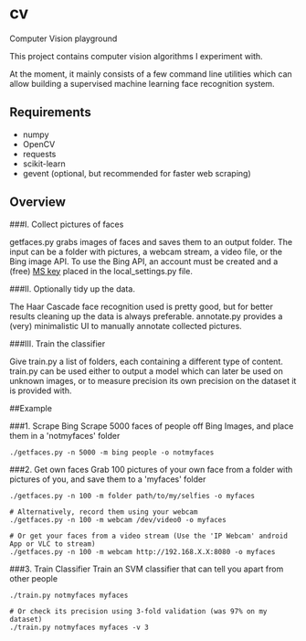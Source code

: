 cv
==

Computer Vision playground


This project contains computer vision algorithms I experiment with.

At the moment, it mainly consists of a few command line utilities which can allow building a supervised machine learning face recognition system.


## Requirements
- numpy
- OpenCV
- requests
- scikit-learn
- gevent (optional, but recommended for faster web scraping)

## Overview
###I. Collect pictures of faces

getfaces.py grabs images of faces and saves them to an output folder. The input can be a folder with pictures, a webcam stream, a video file, or the Bing image API.
To use the Bing API, an account must be created and a (free) [MS key](https://datamarket.azure.com/account/keys) placed in the local_settings.py file.

###II. Optionally tidy up the data.

The Haar Cascade face recognition used is pretty good, but for better results cleaning up the data is always preferable.
annotate.py provides a (very) minimalistic UI to manually annotate collected pictures.

###III. Train the classifier

Give train.py a list of folders, each containing a different type of content.
train.py can be used either to output a model which can later be used on unknown images, or to measure precision its own precision on the dataset it is provided with.


##Example

###1. Scrape Bing
Scrape 5000 faces of people off Bing Images, and place them in a 'notmyfaces' folder

```
./getfaces.py -n 5000 -m bing people -o notmyfaces
```

###2. Get own faces
Grab 100 pictures of your own face from a folder with pictures of you, and save them to a 'myfaces' folder
```
./getfaces.py -n 100 -m folder path/to/my/selfies -o myfaces

# Alternatively, record them using your webcam
./getfaces.py -n 100 -m webcam /dev/video0 -o myfaces

# Or get your faces from a video stream (Use the 'IP Webcam' android App or VLC to stream)
./getfaces.py -n 100 -m webcam http://192.168.X.X:8080 -o myfaces
```
###3. Train Classifier
Train an SVM classifier that can tell you apart from other people
```
./train.py notmyfaces myfaces

# Or check its precision using 3-fold validation (was 97% on my dataset)
./train.py notmyfaces myfaces -v 3
```
